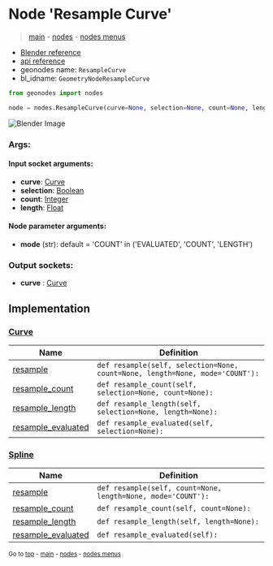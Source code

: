 # Node 'Resample Curve'

> [main](../structure.md) - [nodes](nodes.md) - [nodes menus](nodes_menus.md)

- [Blender reference](https://docs.blender.org/manual/en/latest/modeling/geometry_nodes/curve/resample_curve.html)
- [api reference](https://docs.blender.org/api/current/bpy.types.GeometryNodeResampleCurve.html)
- geonodes name: `ResampleCurve`
- bl_idname: `GeometryNodeResampleCurve`

```python
from geonodes import nodes

node = nodes.ResampleCurve(curve=None, selection=None, count=None, length=None, mode='COUNT')
```

![Blender Image](https://docs.blender.org/manual/en/latest/_images/node-types_GeometryNodeResampleCurve.webp)

### Args:

#### Input socket arguments:

- **curve**: [Curve](Curve.md)
- **selection**: [Boolean](Boolean.md)
- **count**: [Integer](Integer.md)
- **length**: [Float](Float.md)

#### Node parameter arguments:

- **mode** (str): default = 'COUNT' in ('EVALUATED', 'COUNT', 'LENGTH')

### Output sockets:

- **curve** : [Curve](Curve.md)

## Implementation

### [Curve](Curve.md)

| Name | Definition |
|------|------------|
 | [resample](Curve.md#resample) | `def resample(self, selection=None, count=None, length=None, mode='COUNT'):` |
 | [resample_count](Curve.md#resample_count) | `def resample_count(self, selection=None, count=None):` |
 | [resample_length](Curve.md#resample_length) | `def resample_length(self, selection=None, length=None):` |
 | [resample_evaluated](Curve.md#resample_evaluated) | `def resample_evaluated(self, selection=None):` |

### [Spline](Spline.md)

| Name | Definition |
|------|------------|
 | [resample](Spline.md#resample) | `def resample(self, count=None, length=None, mode='COUNT'):` |
 | [resample_count](Spline.md#resample_count) | `def resample_count(self, count=None):` |
 | [resample_length](Spline.md#resample_length) | `def resample_length(self, length=None):` |
 | [resample_evaluated](Spline.md#resample_evaluated) | `def resample_evaluated(self):` |

<sub>Go to [top](#node-Resample-Curve) - [main](../structure.md) - [nodes](nodes.md) - [nodes menus](nodes_menus.md)</sub>

